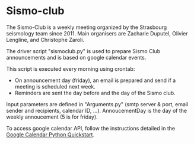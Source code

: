 # Sismo-club

The Sismo-Club is a weekly meeting organized by the Strasbourg seismology team since 2011. Main organisers are Zacharie Duputel, Olivier Lengline, and Christophe Zaroli.

The driver script "sismoclub.py" is used to prepare Sismo Club announcements and is based on google calendar events. 

This script is executed every morning using crontab:
- On announcement day (friday), an email is prepared and send if a meeting is scheduled next week.
- Reminders are sent the day before and the day of the Sismo club.

Input parameters are defined in "Arguments.py" (smtp server & port, email sender and recipients, calendar ID, ...). AnnoucementDay is the day of the weekly annoucement (5 is for friday).

To access google calendar API, follow the instructions detailed in the [Google Calendar Python Quickstart](https://developers.google.com/google-apps/calendar/quickstart/python).

